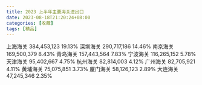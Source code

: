 ```yaml
---
title: 2023 上半年主要海关进出口
date: 2023-08-18T21:20:24+08:00
categories: [收藏]
tags: [精品]
---
```


上海海关 384,453,123 19.13%
深圳海关 290,717,186 14.46%
南京海关 169,500,379 8.43%
青岛海关 157,443,564 7.83%
宁波海关 116,265,152 5.78%
天津海关 95,402,667 4.75%
杭州海关 82,814,003 4.12%
广州海关 82,705,921 4.11%
黄埔海关 75,075,851 3.73%
厦门海关 58,126,123 2.89%
大连海关 47,245,346 2.35%